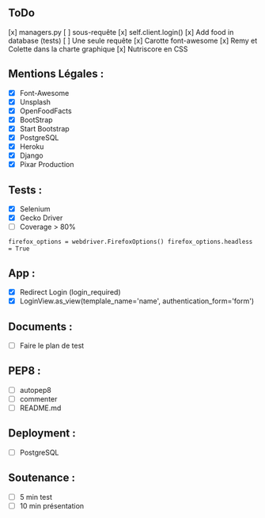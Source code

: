 ## ToDo

[x] managers.py
[ ] sous-requête
[x] self.client.login()
[x] Add food in database (tests)
[ ] Une seule requête
[x] Carotte font-awesome
[x] Remy et Colette dans la charte graphique
[x] Nutriscore en CSS

## Mentions Légales :

- [x] Font-Awesome
- [x] Unsplash
- [x] OpenFoodFacts
- [x] BootStrap
- [x] Start Bootstrap
- [x] PostgreSQL
- [x] Heroku
- [x] Django
- [x] Pixar Production

## Tests :

- [x] Selenium
- [x] Gecko Driver
- [ ] Coverage > 80%

`
firefox_options = webdriver.FirefoxOptions()
firefox_options.headless = True
`

## App :

- [x] Redirect Login (login_required)
- [x] LoginView.as_view(templale_name='name', authentication_form='form')

## Documents :

- [ ] Faire le plan de test

## PEP8 :

- [ ] autopep8
- [ ] commenter
- [ ] README.md

## Deployment :

- [ ] PostgreSQL

## Soutenance :

- [ ] 5 min test
- [ ] 10 min présentation
